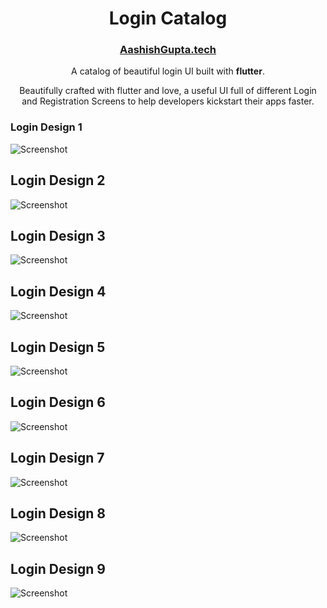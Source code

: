 <h1 align="center">
   Login Catalog
</h1>
<h3 align="center">
  <a href="http://aashishgupta.tech" target="_blank">AashishGupta.tech</a>
</h3>
<p align="center">
    A catalog of beautiful login UI built with <strong>flutter</strong>.
</p>

<p align="center">
Beautifully crafted with flutter and love, a useful UI full of different Login and Registration Screens
to help developers kickstart their apps faster.
</p>


### Login Design 1
![Screenshot](assets/screenshots/login1.png)

## Login Design 2
![Screenshot](assets/screenshots/login2.png )

## Login Design 3
![Screenshot](assets/screenshots/login3.png)

## Login Design 4
![Screenshot](assets/screenshots/login4.png)

## Login Design 5
![Screenshot](assets/screenshots/login5.png)

## Login Design 6
![Screenshot](assets/screenshots/login6.jpg)

## Login Design 7
![Screenshot](assets/screenshots/login7.jpg)

## Login Design 8
![Screenshot](assets/screenshots/login8.png)

## Login Design 9
![Screenshot](assets/screenshots/login9.png)

